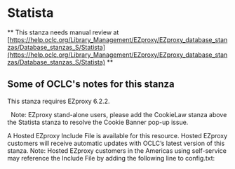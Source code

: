 # Statista
** This stanza needs manual review at [https://help.oclc.org/Library_Management/EZproxy/EZproxy_database_stanzas/Database_stanzas_S/Statista](https://help.oclc.org/Library_Management/EZproxy/EZproxy_database_stanzas/Database_stanzas_S/Statista) **

## Some of OCLC's notes for this stanza

This stanza requires EZproxy 6.2.2.

&nbsp; Note:&nbsp;EZproxy stand-alone users, please add the CookieLaw stanza above the Statista stanza to resolve the Cookie Banner pop-up issue.

A Hosted EZproxy Include File is available for this resource. Hosted EZproxy customers will receive automatic updates with OCLC&rsquo;s latest version of this stanza. Note: Hosted EZproxy customers in the Americas using self-service may reference the Include File by adding the following line to config.txt:

&nbsp;
